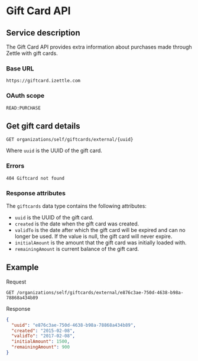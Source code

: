 Gift Card API
======

## Service description
The Gift Card API provides extra information about purchases made through Zettle with gift cards.

### Base URL
`https://giftcard.izettle.com`

### OAuth scope
`READ:PURCHASE`

## Get gift card details
```http
GET organizations/self/giftcards/external/{uuid}
```
Where `uuid` is the UUID of the gift card.

### Errors
`404 Giftcard not found`

### Response attributes
The `giftcards` data type contains the following attributes:

* `uuid` is the UUID of the gift card.
* `created` is the date when the gift card was created.
* `validTo` is the date after which the gift card will be expired and can no longer be used. If the value is null, the gift card will never expire.
* `initialAmount` is the amount that the gift card was initially loaded with.
* `remainingAmount` is current balance of the gift card.

## Example
Request
```http
GET /organizations/self/giftcards/external/e876c3ae-750d-4638-b98a-78868a434b89
```

Response
```json
{
  "uuid": "e876c3ae-750d-4638-b98a-78868a434b89",
  "created": "2015-02-08",
  "validTo": "2017-02-08",
  "initialAmount": 1500,
  "remainingAmount": 900
}
```

